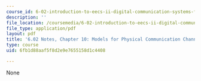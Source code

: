 ```yaml
---
course_id: 6-02-introduction-to-eecs-ii-digital-communication-systems-fall-2012
description: ''
file_location: /coursemedia/6-02-introduction-to-eecs-ii-digital-communication-systems-fall-2012/6fb1d88aaf5f8d2e9e7655158d1c4408_MIT6_02F12_chap10.pdf
file_type: application/pdf
layout: pdf
title: '6.02 Notes, Chapter 10: Models for Physical Communication Channels'
type: course
uid: 6fb1d88aaf5f8d2e9e7655158d1c4408

---
```

None